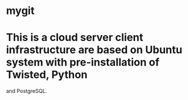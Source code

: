 # mygit

# This is a cloud server client infrastructure are based on Ubuntu system with pre-installation of Twisted, Python 
and PostgreSQL.
